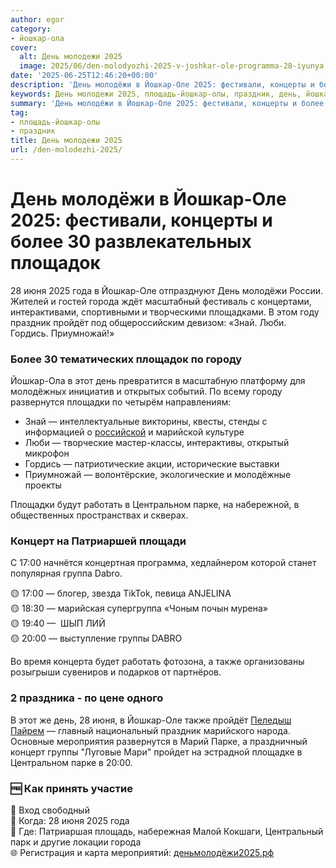```yaml
---
author: egor
category:
- йошкар-ола
cover:
  alt: День молодежи 2025
  image: 2025/06/den-molodyozhi-2025-v-joshkar-ole-programma-28-iyunya.jpg
date: '2025-06-25T12:46:20+00:00'
description: 'День молодёжи в Йошкар-Оле 2025: фестивали, концерты и более 30 развлекательных площадок 28 июня 2025 года в Йошкар-Оле отпразднуют День молодёжи России....'
keywords: День молодежи 2025, площадь-йошкар-олы, праздник, день, йошкар, оле, 2025, июня, парке, молоджи, площадок, года, города, пройдт, знай, люби, гордись
summary: 'День молодёжи в Йошкар-Оле 2025: фестивали, концерты и более 30 развлекательных площадок 28 июня 2025 года в Йошкар-Оле отпразднуют День молодёжи России....'
tag:
- площадь-йошкар-олы
- праздник
title: День молодежи 2025
url: /den-molodezhi-2025/
---
```


# День молодёжи в Йошкар-Оле 2025: фестивали, концерты и более 30 развлекательных площадок

28 июня 2025 года в Йошкар-Оле отпразднуют День молодёжи России. Жителей и гостей города ждёт масштабный фестиваль с концертами, интерактивами, спортивными и творческими площадками. В этом году праздник пройдёт под общероссийским девизом: «Знай. Люби. Гордись. Приумножай!»

### Более 30 тематических площадок по городу

Йошкар-Ола в этот день превратится в масштабную платформу для молодёжных инициатив и открытых событий. По всему городу развернутся площадки по четырём направлениям:

- Знай — интеллектуальные викторины, квесты, стенды с информацией о [российской](/potawatomi/) и марийской культуре
- Люби — творческие мастер-классы, интерактивы, открытый микрофон
- Гордись — патриотические акции, исторические выставки
- Приумножай — волонтёрские, экологические и молодёжные проекты

Площадки будут работать в Центральном парке, на набережной, в общественных пространствах и скверах.

### Концерт на Патриаршей площади

С 17:00 начнётся концертная программа, хедлайнером которой станет популярная группа Dabro.

🟡 17:00 — блогер, звезда TikTok, певица ANJELINA  
🟡 18:30 — марийская супергруппа «Чоным почын мурена»  
🟡 19:40 —  ШЫП ЛИЙ  
🟡 20:00 — выступление группы DABRO

Во время концерта будет работать фотозона, а также организованы розыгрыши сувениров и подарков от партнёров.

### 2 праздника - по цене одного

В этот же день, 28 июня, в Йошкар-Оле также пройдёт [Пеледыш Пайрем](/peledysh-pajrem/) — главный национальный праздник марийского народа. Основные мероприятия развернутся в Марий Парке, а праздничный концерт группы "Луговые Мари" пройдет на эстрадной площадке в Центральном парке в 20:00.

### 🆓 Как принять участие

📍 Вход свободный  
📅 Когда: 28 июня 2025 года  
📍 Где: Патриаршая площадь, набережная Малой Кокшаги, Центральный парк и другие локации города  
🌐 Регистрация и карта мероприятий: [деньмолодёжи2025.рф](http://деньмолодёжи2025.рф)